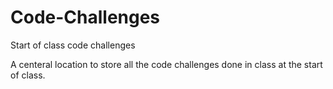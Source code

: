 # Code-Challenges
Start of class code challenges

A centeral location to store all the code challenges done in class at the start of class.
